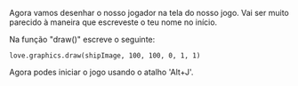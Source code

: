 
Agora vamos desenhar o nosso jogador na tela do nosso jogo. Vai ser muito parecido à maneira que escreveste o teu nome no início.

Na função "draw()" escreve o seguinte:

    love.graphics.draw(shipImage, 100, 100, 0, 1, 1)

Agora podes iniciar o jogo usando o atalho 'Alt+J'.

